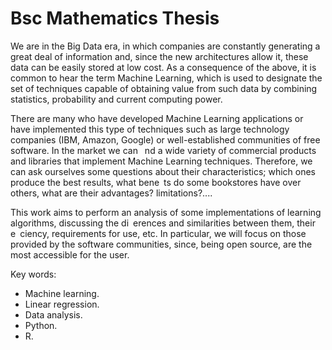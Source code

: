 # Bsc Mathematics Thesis

We are in the Big Data era, in which companies are constantly generating a great deal
of information and, since the new architectures allow it, these data can be easily stored at
low cost. As a consequence of the above, it is common to hear the term Machine Learning,
which is used to designate the set of techniques capable of obtaining value from such data
by combining statistics, probability and current computing power.

There are many who have developed Machine Learning applications or have implemented
this type of techniques such as large technology companies (IBM, Amazon, Google) or
well-established communities of free software.
In the market we can  nd a wide variety of commercial products and libraries that
implement Machine Learning techniques. Therefore, we can ask ourselves some questions
about their characteristics; which ones produce the best results, what bene ts do some
bookstores have over others, what are their advantages? limitations?....


This work aims to perform an analysis of some implementations of learning algorithms,
discussing the di erences and similarities between them, their e ciency, requirements for
use, etc. In particular, we will focus on those provided by the software communities, since,
being open source, are the most accessible for the user.

Key words:
- Machine learning.
- Linear regression.
- Data analysis.
- Python.
- R.
